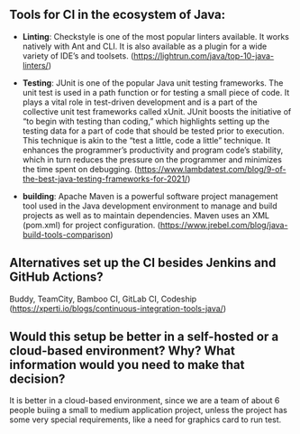 ## Tools for CI in the ecosystem of Java:

- **Linting**: Checkstyle is one of the most popular linters available. It works natively with Ant and CLI. It is also available as a plugin for a wide variety of IDE’s and toolsets. (https://lightrun.com/java/top-10-java-linters/)

- **Testing**: JUnit is one of the popular Java unit testing frameworks. The unit test is used in a path function or for testing a small piece of code. It plays a vital role in test-driven development and is a part of the collective unit test frameworks called xUnit. JUnit boosts the initiative of “to begin with testing than coding,” which highlights setting up the testing data for a part of code that should be tested prior to execution. This technique is akin to the “test a little, code a little” technique. It enhances the programmer’s productivity and program code’s stability, which in turn reduces the pressure on the programmer and minimizes the time spent on debugging. (https://www.lambdatest.com/blog/9-of-the-best-java-testing-frameworks-for-2021/)

- **building**: Apache Maven is a powerful software project management tool used in the Java development environment to manage and build projects as well as to maintain dependencies. Maven uses an XML (pom.xml) for project configuration. (https://www.jrebel.com/blog/java-build-tools-comparison)

## Alternatives set up the CI besides Jenkins and GitHub Actions?

Buddy, TeamCity, Bamboo CI, GitLab CI, Codeship (https://xperti.io/blogs/continuous-integration-tools-java/)

## Would this setup be better in a self-hosted or a cloud-based environment? Why? What information would you need to make that decision?

It is better in a cloud-based environment, since we are a team of about 6 people buiing a small to medium application project, unless the project has some very special requirements, like a need for graphics card to run test.
